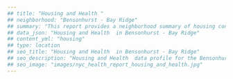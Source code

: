 ```yaml
---
## title: "Housing and Health "
## neighborhood: "Bensonhurst - Bay Ridge"
## summary: "This report provides a neighborhood summary of housing conditions and related health outcomes. It also describes population characteristics that can increase vulnerability to housing hazards."
## data_json: "Housing and Health  in Bensonhurst - Bay Ridge"
## content_yml: "housing"
## type: location
## seo_title: "Housing and Health  in Bensonhurst - Bay Ridge"
## seo_description: "Housing and Health  data profile for the Bensonhurst - Bay Ridge neighborhood of NYC."
## seo_image: "images/nyc_health_report_housing_and_health.jpg"
---
```

